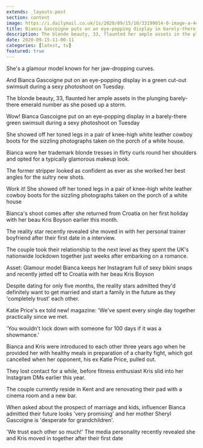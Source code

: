 ```yaml
---
extends: _layouts.post
section: content
image: https://i.dailymail.co.uk/1s/2020/09/15/10/33199014-0-image-a-44_1600161651768.jpg 
title: Bianca Gascoigne puts on an eye-popping display in barely-there green swimsuit during photoshoot 
description: The blonde beauty, 33, flaunted her ample assets in the plunging barely-there emerald number as she posed up a storm. 
date: 2020-09-15-11-00-11 
categories: [latest, tv] 
featured: true 
--- 
```

She's a glamour model known for her jaw-dropping curves.

And Bianca Gascoigne put on an eye-popping display in a green cut-out swimsuit during a sexy photoshoot on Tuesday.

The blonde beauty, 33, flaunted her ample assets in the plunging barely-there emerald number as she posed up a storm.

Wow! Bianca Gascoigne put on an eye-popping display in a barely-there green swimsuit during a sexy photoshoot on Tuesday

She showed off her toned legs in a pair of knee-high white leather cowboy boots for the sizzling photographs taken on the porch of a white house.

Bianca wore her trademark blonde tresses in flirty curls round her shoulders and opted for a typically glamorous makeup look.

The former stripper looked as confident as ever as she worked her best angles for the sultry new shots.  

Work it! She showed off her toned legs in a pair of knee-high white leather cowboy boots for the sizzling photographs taken on the porch of a white house

Bianca's shoot comes after she returned from Croatia on her first holiday with her beau Kris Boyson earlier this month. 

The reality star recently revealed she moved in with her personal trainer boyfriend after their first date in a interview. 

The couple took their relationship to the next level as they spent the UK's nationwide lockdown together just weeks after embarking on a romance. 

Asset: Glamour model Bianca keeps her Instagram full of sexy bikini snaps and recently jetted off to Croatia with her beau Kris Boyson

Despite dating for only five months, the reality stars admitted they'd definitely want to get married and start a family in the future as they 'completely trust' each other. 

Katie Price's ex told new! magazine: 'We've spent every single day together practically since we met. 

'You wouldn't lock down with someone for 100 days if it was a showmance.'  

Bianca and Kris were introduced to each other three years ago when he provided her with healthy meals in preparation of a charity fight, which got cancelled when her opponent, his ex Katie Price, pulled out. 

They lost contact for a while, before fitness enthusiast Kris slid into her Instagram DMs earlier this year. 

The couple currently reside in Kent and are renovating their pad with a cinema room and a new bar. 

When asked about the prospect of marriage and kids, influencer Bianca admitted their future looks 'very promising' and her mother Sheryl Gascoigne is 'desperate for grandchildren'. 

'We trust each other so much!' The media personality recently revealed she and Kris moved in together after their first date

